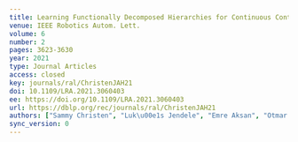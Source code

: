 ```yaml
---
title: Learning Functionally Decomposed Hierarchies for Continuous Control Tasks With Path Planning.
venue: IEEE Robotics Autom. Lett.
volume: 6
number: 2
pages: 3623-3630
year: 2021
type: Journal Articles
access: closed
key: journals/ral/ChristenJAH21
doi: 10.1109/LRA.2021.3060403
ee: https://doi.org/10.1109/LRA.2021.3060403
url: https://dblp.org/rec/journals/ral/ChristenJAH21
authors: ["Sammy Christen", "Luk\u00e1s Jendele", "Emre Aksan", "Otmar Hilliges"]
sync_version: 0
---
```

